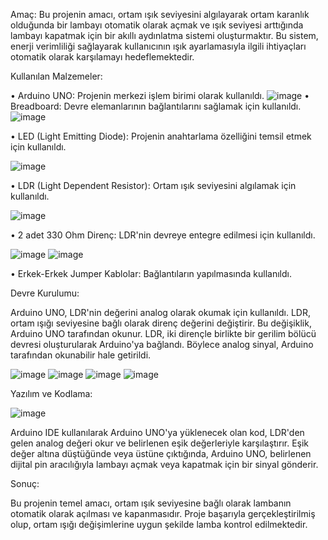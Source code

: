Amaç:
Bu projenin amacı, ortam ışık seviyesini algılayarak ortam karanlık olduğunda bir lambayı otomatik olarak açmak ve ışık seviyesi arttığında lambayı kapatmak için bir akıllı aydınlatma sistemi oluşturmaktır. Bu sistem, enerji verimliliği sağlayarak kullanıcının ışık ayarlamasıyla ilgili ihtiyaçları otomatik olarak karşılamayı hedeflemektedir.

Kullanılan Malzemeler:

•	Arduino UNO: Projenin merkezi işlem birimi olarak kullanıldı.
![image](https://github.com/batuhanbartu/Akilli-aydinlatma/assets/96166551/2e6f7109-63c0-42c5-86af-fb0fceabc207)
•	Breadboard:
Devre elemanlarının bağlantılarını sağlamak için kullanıldı.
![image](https://github.com/batuhanbartu/Akilli-aydinlatma/assets/96166551/fd495b6e-8ba3-47fb-8c79-9cea81273c11)

•	LED (Light Emitting Diode): Projenin anahtarlama özelliğini temsil etmek için kullanıldı.

![image](https://github.com/batuhanbartu/Akilli-aydinlatma/assets/96166551/8d06adc2-b961-43c8-8149-3ce19a8298cf)

•	LDR (Light Dependent Resistor):
Ortam ışık seviyesini algılamak için kullanıldı.

![image](https://github.com/batuhanbartu/Akilli-aydinlatma/assets/96166551/3fd8be1f-bb26-426e-9736-e68eec613ef9)

•	2 adet 330 Ohm Direnç: 
LDR'nin devreye entegre edilmesi için kullanıldı.

![image](https://github.com/batuhanbartu/Akilli-aydinlatma/assets/96166551/f38f3694-4e27-420d-8a38-fcd808116fc0)
![image](https://github.com/batuhanbartu/Akilli-aydinlatma/assets/96166551/801e844e-5626-4273-ad78-50a140f25f93)

•	Erkek-Erkek Jumper Kablolar:
Bağlantıların yapılmasında kullanıldı.



Devre Kurulumu:

Arduino UNO, LDR'nin değerini analog olarak okumak için kullanıldı. LDR, ortam ışığı seviyesine bağlı olarak direnç değerini değiştirir. Bu değişiklik, Arduino UNO tarafından okunur. LDR, iki dirençle birlikte bir gerilim bölücü devresi oluşturularak Arduino'ya bağlandı. Böylece analog sinyal, Arduino tarafından okunabilir hale getirildi.

![image](https://github.com/batuhanbartu/Akilli-aydinlatma/assets/96166551/8ea501d9-8d66-489f-b2d7-d375bdbc1737)
![image](https://github.com/batuhanbartu/Akilli-aydinlatma/assets/96166551/14ff64c0-1a8a-4a34-bc0d-caefa32300fd)
![image](https://github.com/batuhanbartu/Akilli-aydinlatma/assets/96166551/9d205e69-972c-414d-8549-cc138e5a4251)
![image](https://github.com/batuhanbartu/Akilli-aydinlatma/assets/96166551/31b6f227-ec7c-476b-a038-b8aebb00903b)

Yazılım ve Kodlama:

![image](https://github.com/batuhanbartu/Akilli-aydinlatma/assets/96166551/a54fe51f-3d60-424e-99c3-5ca40e51f38a)

Arduino IDE kullanılarak Arduino UNO'ya yüklenecek olan kod, LDR'den gelen analog değeri okur ve belirlenen eşik değerleriyle karşılaştırır. Eşik değer altına düştüğünde veya üstüne çıktığında, Arduino UNO, belirlenen dijital pin aracılığıyla lambayı açmak veya kapatmak için bir sinyal gönderir.


Sonuç:

Bu projenin temel amacı, ortam ışık seviyesine bağlı olarak lambanın otomatik olarak açılması ve kapanmasıdır. Proje başarıyla gerçekleştirilmiş olup, ortam ışığı değişimlerine uygun şekilde lamba kontrol edilmektedir.
